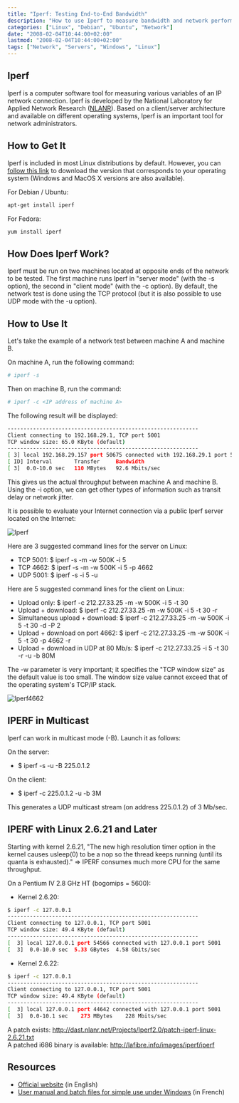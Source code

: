 ```yaml
---
title: "Iperf: Testing End-to-End Bandwidth"
description: "How to use Iperf to measure bandwidth and network performance between endpoints"
categories: ["Linux", "Debian", "Ubuntu", "Network"]
date: "2008-02-04T10:44:00+02:00"
lastmod: "2008-02-04T10:44:00+02:00"
tags: ["Network", "Servers", "Windows", "Linux"]
---
```


## Iperf

Iperf is a computer software tool for measuring various variables of an IP network connection. Iperf is developed by the National Laboratory for Applied Network Research ([NLANR](https://www.nlanr.net/)). Based on a client/server architecture and available on different operating systems, Iperf is an important tool for network administrators.

## How to Get It

Iperf is included in most Linux distributions by default. However, you can [follow this link](https://dast.nlanr.net/Projects/Iperf/#download) to download the version that corresponds to your operating system (Windows and MacOS X versions are also available).

For Debian / Ubuntu:

```bash
apt-get install iperf
```

For Fedora:

```bash
yum install iperf
```

## How Does Iperf Work?

Iperf must be run on two machines located at opposite ends of the network to be tested. The first machine runs Iperf in "server mode" (with the -s option), the second in "client mode" (with the -c option). By default, the network test is done using the TCP protocol (but it is also possible to use UDP mode with the -u option).

## How to Use It

Let's take the example of a network test between machine A and machine B.

On machine A, run the following command:

```bash
# iperf -s
```

Then on machine B, run the command:

```bash
# iperf -c <IP address of machine A>
```

The following result will be displayed:

```bash
------------------------------------------------------------
Client connecting to 192.168.29.1, TCP port 5001
TCP window size: 65.0 KByte (default)
------------------------------------------------------------
[ 3] local 192.168.29.157 port 50675 connected with 192.168.29.1 port 5001
[ ID] Interval       Transfer     Bandwidth
[ 3]  0.0-10.0 sec   110 MBytes   92.6 Mbits/sec
```

This gives us the actual throughput between machine A and machine B. Using the -i option, we can get other types of information such as transit delay or network jitter.

It is possible to evaluate your Internet connection via a public Iperf server located on the Internet:

![Iperf](../../static/images/iperf.avif)

Here are 3 suggested command lines for the server on Linux:

- TCP 5001: $ iperf -s -m -w 500K -i 5
- TCP 4662: $ iperf -s -m -w 500K -i 5 -p 4662
- UDP 5001: $ iperf -s -i 5 -u

Here are 5 suggested command lines for the client on Linux:

- Upload only: $ iperf -c 212.27.33.25 -m -w 500K -i 5 -t 30
- Upload + download: $ iperf -c 212.27.33.25 -m -w 500K -i 5 -t 30 -r
- Simultaneous upload + download: $ iperf -c 212.27.33.25 -m -w 500K -i 5 -t 30 -d -P 2
- Upload + download on port 4662: $ iperf -c 212.27.33.25 -m -w 500K -i 5 -t 30 -p 4662 -r
- Upload + download in UDP at 80 Mb/s: $ iperf -c 212.27.33.25 -i 5 -t 30 -r -u -b 80M

The -w parameter is very important; it specifies the "TCP window size" as the default value is too small.
The window size value cannot exceed that of the operating system's TCP/IP stack.

![Iperf4662](../../static/images/iperf4662.avif)

## IPERF in Multicast

Iperf can work in multicast mode (-B). Launch it as follows:

On the server:

- $ iperf -s -u -B 225.0.1.2

On the client:

- $ iperf -c 225.0.1.2 -u -b 3M

This generates a UDP multicast stream (on address 225.0.1.2) of 3 Mb/sec.

## IPERF with Linux 2.6.21 and Later

Starting with kernel 2.6.21, "The new high resolution timer option in the kernel causes usleep(0) to be a nop so the thread keeps running (until its quanta is exhausted)." => IPERF consumes much more CPU for the same throughput.

On a Pentium IV 2.8 GHz HT (bogomips = 5600):

- Kernel 2.6.20:

```bash
$ iperf -c 127.0.0.1
------------------------------------------------------------
Client connecting to 127.0.0.1, TCP port 5001
TCP window size: 49.4 KByte (default)
------------------------------------------------------------
[  3] local 127.0.0.1 port 54566 connected with 127.0.0.1 port 5001
[  3]  0.0-10.0 sec  5.33 GBytes  4.58 Gbits/sec
```

- Kernel 2.6.22:

```bash
$ iperf -c 127.0.0.1
------------------------------------------------------------
Client connecting to 127.0.0.1, TCP port 5001
TCP window size: 49.4 KByte (default)
------------------------------------------------------------
[  3] local 127.0.0.1 port 44642 connected with 127.0.0.1 port 5001
[  3]  0.0-10.1 sec    273 MBytes    228 Mbits/sec
```

A patch exists: http://dast.nlanr.net/Projects/Iperf2.0/patch-iperf-linux-2.6.21.txt  
A patched i686 binary is available: http://lafibre.info/images/iperf/iperf

## Resources

- [Official website](https://dast.nlanr.net/Projects/Iperf/) (in English)
- [User manual and batch files for simple use under Windows](https://lafibre.info/iperf) (in French)

